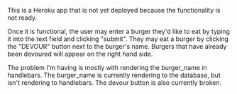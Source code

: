 This is a Heroku app that is not yet deployed because the functionality is not ready.

Once it is functional, the user may enter a burger they'd like to eat by typing it into the text field and clicking "submit". They may eat a burger by clicking the "DEVOUR" button next to the burger's name. Burgers that have already been devoured will appear on the right hand side.

The problem I'm having is mostly with rendering the burger_name in handlebars. The burger_name is currently rendering to the database, but isn't rendering to handlebars. The devour button is also currently broken.
